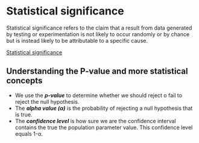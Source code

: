# Statistical significance

Statistical significance refers to the claim that a result from data generated
by testing or experimentation is not likely to occur randomly or by chance but
is instead likely to be attributable to a specific cause.

[Statistical significance](https://www.investopedia.com/terms/s/statistical-significance.asp) 

## Understanding the P-value and more statistical concepts

- We use the ***p-value*** to determine whether we should reject o fail to
  reject the null hypothesis.
- The ***alpha value (α)*** is the probability of rejecting a null hypothesis
  that is true.
- The ***confidence level*** is how sure we are the confidence interval
  contains the true the population parameter value. This confidence level
  equals 1-α.
